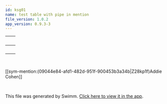 ```yaml
---
id: ksg01
name: test table with pipe in mention
file_version: 1.0.2
app_version: 0.9.3-3
---
```


|<br>|<br>|
|----|----|
|<br>|<br>|

<br/>

[[sym-mention:(09044e84-afd1-482d-951f-900453b3a34b\|Z28kp1f)Addie Cohen]]

<br/>

This file was generated by Swimm. [Click here to view it in the app](http://localhost:5000/repos/Z2l0aHViJTNBJTNBc3Rva2Utd2VhdGhlciUzQSUzQUFkZGllQ29oZW4=/docs/ksg01).